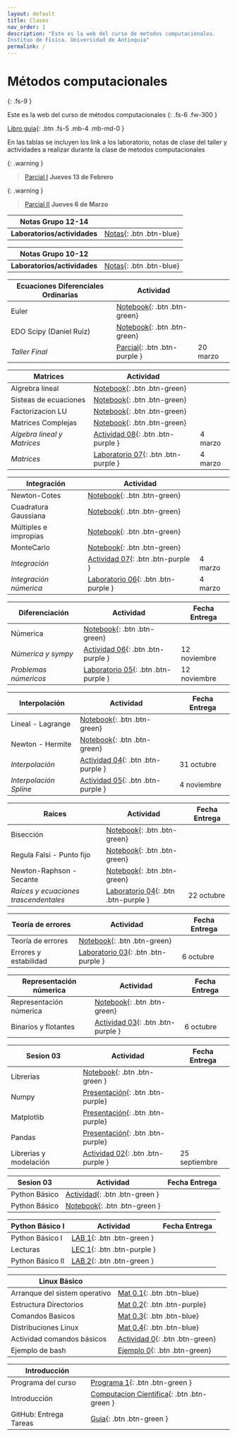 ```yaml
---
layout: default
title: Clases
nav_order: 1
description: "Este es la web del curso de metodos computacionales. 
Instituo de Física. Universidad de Antioquia"
permalink: /
---
```


# Métodos computacionales 
{: .fs-9 }

Este es la web del curso de métodos computacionales 
{: .fs-6 .fw-300 }

<!-- [Get started now](#getting-started){: .btn .btn-primary .fs-5 .mb-4 .mb-md-0 .mr-2 } -->
[Libro guia](https://restrepo.github.io/ComputationalMethods/){: .btn .fs-5 .mb-4 .mb-md-0 }


En las tablas se incluyen los link a los laboratorio, notas de clase del taller y actividades a realizar durante la clase  de metodos computacionales

{: .warning }
> [Parcial I](https://colab.research.google.com/github/hernansalinas/CursoMetodosComputacionales/blob/main/Laboratorios_Taller/Parciales/Parcial_I_2024_I_(Grupo_2).ipynb) **Jueves 13 de Febrero**

{: .warning }
> [Parcial II](https://colab.research.google.com/github/hernansalinas/CursoMetodosComputacionales/blob/main/Laboratorios_Taller/Parciales/Parcial2_Integrales_Matrices.ipynb) **Jueves 6 de Marzo**

<!-- 


|Examen Final |||
|Examen Final| [Final](https://colab.research.google.com/github/hernansalinas/CursoMetodosComputacionales/blob/main/Material_sesiones/ExamenFinal_2024_1.ipynb)||




|Ecuaciones Diferenciales |Actividad|Fecha Entrega|
|Metodo de Euler| [Mat](https://colab.research.google.com/github/hernansalinas/CursoMetodosComputacionales/blob/main/Material_sesiones/TheGameOfLife.ipynb)||
|RK4| [Mat](https://colab.research.google.com/github/hernansalinas/autogrades/blob/main/Actividades_clase/Actividad_11_RK4.ipynb)||
|Péndulo simple RK4-Euler| [Act](https://colab.research.google.com/github/hernansalinas/autogrades/blob/main/Actividades_clase/Actividad_10_Euler.ipynb)||


|Repaso |Actividad|Fecha Entrega|
|Matrices| [Mat](https://colab.research.google.com/github/hernansalinas/CursoMetodosComputacionales/blob/main/Material_sesiones/TheGameOfLife.ipynb)||
|Actividad| [Opcional-Bonificación](https://www.youtube.com/watch?v=qPtKv9fSHZY&t=222s)||


|Matrices |Actividad|Fecha Entrega|
|Matrices| [Act 9](https://colab.research.google.com/github/hernansalinas/autogrades/blob/main/Actividades_clase/Actividad_09_Matrices2.ipynb)||
|Material| [Mat](https://github.com/hernansalinas/CursoMetodosComputacionales/blob/main/presentaciones/numpy_intro.pdf)||
|Material| [Mat](https://restrepo.github.io/ComputationalMethods/material/linear-algebra.html)||
|Laboratorio| [Lab](https://colab.research.google.com/github/hernansalinas/autogrades/blob/main/Laboratorios_Taller/Lab09_Matrices.ipynb)||
|Material-Actividad| [Act 10](https://colab.research.google.com/github/hernansalinas/autogrades/blob/main/Actividades_clase/Actividad_09_MatricesAutovaloresAutovectores.ipynb)||




|Integracion |Actividad|Fecha Entrega|
|Integracion| [Mat](https://drive.google.com/file/d/1YGhB-d31lR1ehhSizLhgn-sbxFdlLTnt/view?usp=share_link)||
|Integracion Gaussiana| [Mat](https://github.com/hernansalinas/CursoMetodosComputacionales/blob/main/presentaciones/integracion/cuadraturaGauss.pdf)||



|Diferenciación |Actividad|Fecha Entrega|
|------------------|-----------| -------------| 
|Intución Derivada numérica| [Mat](https://colab.research.google.com/drive/1pohwFa4h2Ewc2YTpnScsz2PYbICgQhW1?usp=sharing)||
|Diferencias centrales| [Act 8](https://colab.research.google.com/github/hernansalinas/autogrades/blob/main/Actividades_clase/Actividad_08_diferenciacion.ipynb)||
|Diferencias centrales| [Presentacion](https://drive.google.com/file/d/1O4zy3hXlgaVHXNs9lttvLkFlbU6TfjDo/view?usp=sharing)||
|Laboratorio| [Lab](https://colab.research.google.com/github/hernansalinas/autogrades/blob/main/Laboratorios_Taller/Lab08_Derivadas_e_integrales.ipynb)||






|Interpolación |Actividad|Fecha Entrega|
|------------------|-----------| -------------| 
| Interpolación        | [Lab](https://colab.research.google.com/github/hernansalinas/autogrades/blob/main/Laboratorios_Taller/Lab07_InterpolacionV2.ipynb){: .btn .btn-green} |        |
| Interpolación        | [Act 7](https://colab.research.google.com/github/hernansalinas/autogrades/blob/main/Actividades_clase/Actividad_07_Interpolation_spline_detallada.ipynb){: .btn .btn-green} |  18/04/2024      |
| Interpolación | [Presentacion](https://github.com/hernansalinas/CursoMetodosComputacionales/blob/main/presentaciones/interpolacion/interpolacionLagrange.pdf){: .btn .btn-purple} |        |
| Interpolación Lagrange | [Notebook](https://drive.google.com/file/d/1HDL0UFm4ZFlV-aoSoJeV7EPvkWT1sqdo/view?usp=share_link){: .btn .btn-purple} |        |
| Interpolación Lineal | [Notebook](https://colab.research.google.com/drive/1HoTrYvX1Hhh__8o7LmVdY8BCEESAkDm3?usp=share_link){: .btn .btn-purple} |        |



|Examen 1 |||
|[Parcial 1](https://colab.research.google.com/github/hernansalinas/autogradesMetodosComputacionales/blob/main/Evaluaciones/Examen01_2024_1.ipynb){: .btn .btn-green}|||






|Ceros de funciones |Actividad|Fecha Entrega|
|------------------|-----------| -------------| 
| Biseccion, Newton        | [ACT 5, 6](https://colab.research.google.com/github/hernansalinas/autogrades/blob/main/Actividades_clase/Actividad_05_06_ZerosFunciones.ipynb){: .btn .btn-green} |  Martes 19 Marzo       |
| Newthon-Rhapson        | [LEC 5](https://github.com/hernansalinas/CursoMetodosComputacionales/blob/main/presentaciones/raices/NewtonRapshod/newton_raphson.pdf)|         |
| Bisección        | [Mat 5](https://colab.research.google.com/github/hernansalinas/CursoMetodosComputacionales/blob/main/Material_sesiones/Raices/Raices_biseccion_2024.ipynb){: .btn .btn-purple}|         |
| Newthon-Rhapson        | [Mat 5.1](https://colab.research.google.com/github/hernansalinas/CursoMetodosComputacionales/blob/main/Material_sesiones/Raices/Raices_biseccion_2024.ipynb){: .btn .btn-purple}|         |
| Laboratorio        | [Lab 6](https://colab.research.google.com/github/hernansalinas/autogrades/blob/main/Laboratorios_Taller/Lab06_ec_variable.ipynb){: .btn .btn-green}|         |



|Errores Computación |Actividad|Fecha Entrega|
|------------------|-----------| -------------| 
| Actividad        | [ACT 4](https://colab.research.google.com/github/hernansalinas/autogrades/blob/main/Actividades_clase/Actividad_04_Binarios_Errores.ipynb){: .btn .btn-green} |  Martes 11 Marzo       |
| Teoria de Errores        | [LEC 4](https://restrepo.github.io/ComputationalMethods/material/computer-arithmetics.html){: .btn .btn-purple} |              |
| Representacion 32 y 64bit  | [LEC 5](https://colab.research.google.com/github/hernansalinas/CursoMetodosComputacionales/blob/main/Material_sesiones/Teoria_errores.ipynb){: .btn .btn-purple} |              |
| Laboratorio        | [LAB 5](https://colab.research.google.com/github/hernansalinas/autogrades/blob/main/Laboratorios_Taller/Lab05_errores.ipynb){: .btn .btn-green} |  Lunes 18 Marzo            |



|Python Librerias |Actividad|Fecha Entrega|
|------------------|-----------| -------------| 
| Actividad        | [ACT 3](https://github.com/hernansalinas/autogradesMetodosComputacionales/blob/main/Actividades_clase/Actividad_03_1.md){: .btn .btn-green} |  Martes 4 Marzo       |
| Numpy        | [LEC 3](https://github.com/hernansalinas/CursoMetodosComputacionales/blob/main/presentaciones/numpy_intro.pdf){: .btn .btn-purple} |              |
| Pandas        | [LEC 4](https://restrepo.github.io/ComputationalMethods/material/Pandas.html){: .btn .btn-purple} |              |
| Pandas        | [LAB 4](https://cdudea.org/hub/login){: .btn .btn-green} |              |



|Python graficación|Actividad|Fecha Entrega|
|------------------|-----------| -------------| 
| Graficación      | [LEC 2](https://restrepo.github.io/ComputationalMethods/material/matplotlib.html){: .btn .btn-purple }  |              |
| Material Clase 1  | [Notebook](https://colab.research.google.com/drive/1AWBAYzNMH-uzOXwEm1du2FfMIMBghx1D#scrollTo=cb1787e3){: .btn .btn-purple } |              |
| Actividad        | [ACT 2](https://github.com/hernansalinas/autogradesMetodosComputacionales/blob/main/Actividades_clase/Actividad_02.md){: .btn .btn-green} |  Febrero 27            |
| Laboratorio        | [LAB 3](https://colab.research.google.com/github/hernansalinas/autogrades/blob/main/Laboratorios_Taller/Lab03_Algoritmia_y_graficacion.ipynb){: .btn .btn-green} |  Lunes 3 Marzo            |
-->

|Notas Grupo 12-14 ||
|------------------|-----------|
| **Laboratorios/actividades**      | [Notas](https://docs.google.com/spreadsheets/d/e/2PACX-1vR_GdPYZR_qWYhiT7YaW3wtlbUFkVAndlcRMm5S-bDA6RquIe2lh9yh_oX_tJpDbg/pubhtml){: .btn .btn-blue} |  

|Notas Grupo 10-12 ||
|------------------|-----------|
| **Laboratorios/actividades**      | [Notas](https://docs.google.com/spreadsheets/d/e/2PACX-1vSXLnk2pvpwOPMArWnd3e3Avyc0N_DvevcmnOcvSnCXnl-L6YkYTal-D6BA2N8aTQ/pubhtml){: .btn .btn-blue} |  


|Ecuaciones Diferenciales Ordinarias |Actividad| |
|------------------|-----------| -------------| 
|Euler| [Notebook](https://colab.research.google.com/github/hernansalinas/CursoMetodosComputacionales/blob/main/Material_sesiones/Notebooks_JM/EDO_Euler.ipynb){: .btn .btn-green}| |
|EDO Scipy (Daniel Ruiz)| [Notebook](https://colab.research.google.com/github/hernansalinas/CursoMetodosComputacionales/blob/main/Material_sesiones/Notebooks_JM/ed_scipy.ipynb){: .btn .btn-green}| |
|*Taller Final* | [Parcial](https://colab.research.google.com/github/hernansalinas/CursoMetodosComputacionales/blob/main/Material_sesiones/Activivades_JM/Final_Ecuaciones_Diferenciales.ipynb){: .btn .btn-purple }| 20 marzo |


|Matrices |Actividad| |
|------------------|-----------| -------------| 
|Algrebra lineal| [Notebook](https://colab.research.google.com/github/hernansalinas/CursoMetodosComputacionales/blob/main/Material_sesiones/Notebooks_JM/Matrices/Algrebra_Lineal_Resumen.ipynb){: .btn .btn-green}| |
|Sisteas de ecuaciones| [Notebook](https://colab.research.google.com/github/hernansalinas/CursoMetodosComputacionales/blob/main/Material_sesiones/Notebooks_JM/Matrices/Sistema_de_ecuaciones.ipynb){: .btn .btn-green}| |
|Factorizacion LU| [Notebook](https://colab.research.google.com/github/hernansalinas/CursoMetodosComputacionales/blob/main/Material_sesiones/Notebooks_JM/Matrices/Factorizacion_LU_Iterativos.ipynb){: .btn .btn-green}| |
|Matrices Complejas| [Notebook](https://colab.research.google.com/github/hernansalinas/CursoMetodosComputacionales/blob/main/Material_sesiones/Notebooks_JM/Matrices/Matrices_Complejas_Valores_Propios.ipynb){: .btn .btn-green}| |
|*Algebra lineal y Matrices* | [Actividad 08](https://colab.research.google.com/github/hernansalinas/CursoMetodosComputacionales/blob/main/Material_sesiones/Activivades_JM/Actividad_08_Algrebra_Matrices.ipynb){: .btn .btn-purple }| 4 marzo |
|*Matrices* | [Laboratorio 07](https://colab.research.google.com/github/hernansalinas/CursoMetodosComputacionales/blob/main/Laboratorios_Taller/Laboratorio_07_Matrices.ipynb){: .btn .btn-purple }| 4 marzo|


|Integración |Actividad| |
|------------------|-----------| -------------| 
| Newton-Cotes     | [Notebook](https://colab.research.google.com/github/hernansalinas/CursoMetodosComputacionales/blob/main/Material_sesiones/Notebooks_JM/Integración_Newton_Cotes_Romberg.ipynb){: .btn .btn-green} |              |
| Cuadratura Gaussiana    | [Notebook](https://colab.research.google.com/github/hernansalinas/CursoMetodosComputacionales/blob/main/Material_sesiones/Notebooks_JM/Integración_CuadraturaGaussiana.ipynb){: .btn .btn-green} |              |
| Múltiples e impropias   | [Notebook](https://colab.research.google.com/github/hernansalinas/CursoMetodosComputacionales/blob/main/Material_sesiones/Notebooks_JM/Integrales_Dobles_Triples_Impropias.ipynb){: .btn .btn-green} |              |
| MonteCarlo   | [Notebook](https://colab.research.google.com/github/hernansalinas/CursoMetodosComputacionales/blob/main/Material_sesiones/Notebooks_JM/Integración_MonteCarlo.ipynb){: .btn .btn-green} |              |
|*Integración* | [Actividad 07](https://colab.research.google.com/github/hernansalinas/CursoMetodosComputacionales/blob/main/Material_sesiones/Activivades_JM/Actividad_07_Integración.ipynb){: .btn .btn-purple }| 4 marzo |
|*Integración númerica* | [Laboratorio 06](https://colab.research.google.com/github/hernansalinas/CursoMetodosComputacionales/blob/main/Laboratorios_Taller/Laboratorio_06_Integración.ipynb){: .btn .btn-purple }| 4 marzo |

|Diferenciación |Actividad|Fecha Entrega|
|------------------|-----------| -------------| 
| Númerica     | [Notebook](https://colab.research.google.com/github/hernansalinas/CursoMetodosComputacionales/blob/main/Material_sesiones/Notebooks_JM/Diferenciación.ipynb){: .btn .btn-green} |              |
|*Númerica y sympy* | [Actividad 06](https://colab.research.google.com/github/hernansalinas/CursoMetodosComputacionales/blob/main/Material_sesiones/Activivades_JM/Actividad_06_Diferenciación.ipynb){: .btn .btn-purple }| 12 noviembre|
|*Problemas númericos* | [Laboratorio 05](https://colab.research.google.com/github/hernansalinas/CursoMetodosComputacionales/blob/main/Laboratorios_Taller/Laboratorio_05_Diferenciación.ipynb){: .btn .btn-purple }| 12 noviembre|



|Interpolación |Actividad|Fecha Entrega|
|------------------|-----------| -------------| 
| Lineal - Lagrange      | [Notebook](https://colab.research.google.com/github/hernansalinas/CursoMetodosComputacionales/blob/main/Material_sesiones/Notebooks_JM/Interpolación_Lineal_Lagrange.ipynb){: .btn .btn-green} |              |
| Newton - Hermite      | [Notebook](https://colab.research.google.com/github/hernansalinas/CursoMetodosComputacionales/blob/main/Material_sesiones/Notebooks_JM/Interpolación_Newton_Hermite.ipynb){: .btn .btn-green} |              |
|*Interpolación* | [Actividad 04](https://colab.research.google.com/github/hernansalinas/CursoMetodosComputacionales/blob/main/Material_sesiones/Activivades_JM/Actividad_04_Interpolación.ipynb){: .btn .btn-purple }| 31 octubre|
|*Interpolación Spline* | [Actividad 05](https://colab.research.google.com/github/hernansalinas/CursoMetodosComputacionales/blob/main/Material_sesiones/Notebooks_JM/Interpolación_CubicSplines.ipynb){: .btn .btn-purple }| 4 noviembre|




|Raíces |Actividad|Fecha Entrega|
|------------------|-----------| -------------| 
| Bisección      | [Notebook](https://colab.research.google.com/github/hernansalinas/CursoMetodosComputacionales/blob/main/Material_sesiones/Notebooks_JM/Raices_Biseccion.ipynb){: .btn .btn-green} |              |
| Regula Falsi - Punto fijo      | [Notebook](https://colab.research.google.com/github/hernansalinas/CursoMetodosComputacionales/blob/main/Material_sesiones/Notebooks_JM/Raices_Biseccion_Regula_PuntoFijo.ipynb){: .btn .btn-green} |              |
| Newton-Raphson - Secante      | [Notebook](https://colab.research.google.com/github/hernansalinas/CursoMetodosComputacionales/blob/main/Material_sesiones/Notebooks_JM/Raíces_Numéricas_funciones.ipynb){: .btn .btn-green} |              |
|*Raíces y ecuaciones trascendentales* | [Laboratorio 04](https://colab.research.google.com/github/hernansalinas/CursoMetodosComputacionales/blob/main/Laboratorios_Taller/Laboratorio_04_Raíces.ipynb){: .btn .btn-purple }| 22 octubre|


|Teoría de errores |Actividad|Fecha Entrega|
|------------------|-----------| -------------| 
| Teoría de errores        | [Notebook](https://colab.research.google.com/github/hernansalinas/CursoMetodosComputacionales/blob/main/Material_sesiones/Notebooks_JM/Teoria_de_errores.ipynb){: .btn .btn-green} |              |
|Errores y estabilidad | [Laboratorio 03](https://colab.research.google.com/github/hernansalinas/CursoMetodosComputacionales/blob/main/Laboratorios_Taller/Laboratorio_03_Errores.ipynb){: .btn .btn-purple }| 6 octubre|


|Representación númerica |Actividad|Fecha Entrega|
|------------------|-----------| -------------| 
| Representación númerica        | [Notebook](https://colab.research.google.com/github/hernansalinas/CursoMetodosComputacionales/blob/main/Material_sesiones/Notebooks_JM/Representación_númerica.ipynb){: .btn .btn-green} |              |
|Binarios y flotantes | [Actividad 03](https://colab.research.google.com/github/hernansalinas/CursoMetodosComputacionales/blob/main/Material_sesiones/Activivades_JM/Actividad_03_Representación_númerica.ipynb){: .btn .btn-purple }| 6 octubre|

| Sesion 03 | Actividad | Fecha Entrega|
|------------------------|-----------| -------------| 
|Librerias | [Notebook](https://colab.research.google.com/github/hernansalinas/CursoMetodosComputacionales/blob/main/Material_sesiones/Notebooks_JM/Clase_Librerias.ipynb){: .btn .btn-green }| |
| Numpy        | [Presentación](https://github.com/hernansalinas/CursoMetodosComputacionales/blob/main/Material_sesiones/Presentaciones_JM/Librerias_Numpy.pdf){: .btn .btn-purple} |   
| Matplotlib        | [Presentación](https://github.com/hernansalinas/CursoMetodosComputacionales/blob/main/Material_sesiones/Presentaciones_JM/Librerias_Matplotlib.pdf){: .btn .btn-purple} |  
| Pandas        | [Presentación](https://github.com/hernansalinas/CursoMetodosComputacionales/blob/main/Material_sesiones/Presentaciones_JM/Librerias_Pandas.pdf){: .btn .btn-purple} |  
|Librerias y modelación | [Actividad 02](https://github.com/hernansalinas/CursoMetodosComputacionales/blob/main/Material_sesiones/Activivades_JM/Actividad_02(Librerias).md){: .btn .btn-purple }| 25 septiembre|



| Sesion 03 | Actividad | Fecha Entrega|
|------------------------|-----------| -------------| 
|Python Básico | [Actividad](https://colab.research.google.com/github/hernansalinas/autogradesMetodosComputacionales/blob/main/Actividades_clase/Actividad_01_fractal.ipynb){: .btn .btn-green }| |
|Python Básico  | [Notebook](https://colab.research.google.com/github/hernansalinas/CursoMetodosComputacionales/blob/main/Material_sesiones/Sesion_01_Introduccion.ipynb){: .btn .btn-green }| |


| Python Básico I| Actividad | Fecha Entrega|
|------------------------|-----------| -------------| 
|Python Básico I | [LAB 1](https://colab.research.google.com/github/hernansalinas/autogrades/blob/main/Laboratorios_Taller/Lab01_python_basico01.ipynb){: .btn .btn-green }| |
|Lecturas | [LEC 1](https://restrepo.github.io/ComputationalMethods/material/overview-python.html){: .btn .btn-purple }| |
|Python Básico II | [LAB 2](https://colab.research.google.com/github/hernansalinas/autogrades/blob/main/Laboratorios_Taller/Lab02_python_basico02.ipynb){: .btn .btn-green }| |





<!-- |Python Básico I | [ACT 1](https://github.com/hernansalinas/autogradesMetodosComputacionales/blob/main/Actividades_clase/Actividad_01.md){: .btn .btn-green }|20-02-2024 | -->
 

| Linux Básico |  | |
|------------------------|-----------| -------------| 
| Arranque del sistem operativo|   [Mat 0.1](https://github.com/hernansalinas/CursoMetodosComputacionales/blob/main/Material_sesiones/LinuxBasico/Linux00_Arranque.md){: .btn .btn-blue}  |                   |
| Estructura Directorios|   [Mat 0.2](https://github.com/hernansalinas/CursoMetodosComputacionales/blob/main/Material_sesiones/LinuxBasico/Linux01_EstructuraDirectorios.md){: .btn .btn-purple}  |                   |
| Comandos Basicos|   [Mat 0.3](https://github.com/hernansalinas/CursoMetodosComputacionales/blob/main/Material_sesiones/LinuxBasico/Linux02_comandos_basicos.md){: .btn .btn-blue}  |                   |
| Distribuciones Linux|   [Mat 0.4](https://github.com/hernansalinas/CursoMetodosComputacionales/blob/main/Material_sesiones/LinuxBasico/Linux03_Distribuciones.md){: .btn .btn-blue}  |                   |
| Actividad comandos básicos|   [Actividad 0](https://github.com/hernansalinas/CursoMetodosComputacionales/blob/main/Material_sesiones/LinuxBasico/Actividad00_v1.md){: .btn .btn-green}  |                   |
| Ejemplo de bash|   [Ejemplo 0](https://github.com/hernansalinas/CursoMetodosComputacionales/blob/main/Material_sesiones/LinuxBasico/adivinanza.sh){: .btn .btn-green}  |                   |


| Introducción|  | |
|------------------------|-----------| -------------| 
|Programa del curso | [Programa 1](https://github.com/hernansalinas/CursoMetodosComputacionales/blob/330ec48583536f35022844a7ff08c305de558070/presentaciones/introduccion/programa-2.pdf){: .btn .btn-green }| |
|Introducción | [Computacion Científica](https://docs.google.com/presentation/d/e/2PACX-1vS7D8S4clvKuKcIkxZyQIE3A-_Pg5nInVerke6wy0rr_yZZZVX-VC-As9uFTFZZOg/pub?start=false&loop=false&delayms=3000){: .btn .btn-green }| |
|GitHub: Entrega Tareas | [Guia](https://docs.google.com/presentation/d/e/2PACX-1vQNJL1EZyNPi1CQG2YxYfFzq26Ip7j9f1HiLNWPrUrT3AL6rXsvACe9AhSNIM4mziOzGoJqHlNo9Lse/pub?start=false&loop=false&delayms=3000){: .btn .btn-green }| |

<!-- | Linux Basico |  | |
|------------------------|-----------| -------------| 
| Arranque del sistem operativo|   [Mat 1.1](https://github.com/hernansalinas/Metodos_Computacionales_taller/blob/main/LinuxBasico/Linux00_Arranque.md){: .btn .btn-blue}  |                   |
| Estructura Directorios|   [Mat 1.2](https://github.com/hernansalinas/Metodos_Computacionales_taller/blob/main/LinuxBasico/Linux01_EstructuraDirectorios.md){: .btn .btn-purple}  |                   |
| Comandos Basicos|   [Mat 1.3](https://github.com/hernansalinas/Metodos_Computacionales_taller/blob/main/LinuxBasico/Linux02_comandos_basicos.md){: .btn .btn-blue}  |                   |
| Distribuciones Linux|   [Mat 1.4](https://github.com/hernansalinas/Metodos_Computacionales_taller/blob/main/LinuxBasico/Linux03_Distribuciones.md){: .btn .btn-blue}  |                   |
| Actividad comandos básicos|   [Actividad 1.5](https://github.com/hernansalinas/Metodos_Computacionales_taller/blob/main/LinuxBasico/Actividad00.md){: .btn .btn-green}  |                   |
 -->




